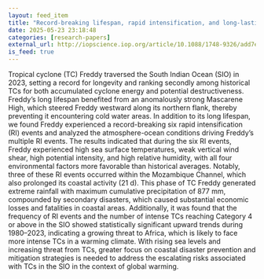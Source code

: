 ```yaml
---
layout: feed_item
title: "Record-breaking lifespan, rapid intensification, and long-lasting coastal activity of tropical cyclone Freddy (2023) in the South Indian Ocean"
date: 2025-05-23 23:18:48
categories: [research-papers]
external_url: http://iopscience.iop.org/article/10.1088/1748-9326/add7ec
is_feed: true
---
```


Tropical cyclone (TC) Freddy traversed the South Indian Ocean (SIO) in 2023, setting a record for longevity and ranking secondly among historical TCs for both accumulated cyclone energy and potential destructiveness. Freddy’s long lifespan benefited from an anomalously strong Mascarene High, which steered Freddy westward along its northern flank, thereby preventing it encountering cold water areas. In addition to its long lifespan, we found Freddy experienced a record-breaking six rapid intensification (RI) events and analyzed the atmosphere-ocean conditions driving Freddy’s multiple RI events. The results indicated that during the six RI events, Freddy experienced high sea surface temperatures, weak vertical wind shear, high potential intensity, and high relative humidity, with all four environmental factors more favorable than historical averages. Notably, three of these RI events occurred within the Mozambique Channel, which also prolonged its coastal activity (21 d). This phase of TC Freddy generated extreme rainfall with maximum cumulative precipitation of 877 mm, compounded by secondary disasters, which caused substantial economic losses and fatalities in coastal areas. Additionally, it was found that the frequency of RI events and the number of intense TCs reaching Category 4 or above in the SIO showed statistically significant upward trends during 1980–2023, indicating a growing threat to Africa, which is likely to face more intense TCs in a warming climate. With rising sea levels and increasing threat from TCs, greater focus on coastal disaster prevention and mitigation strategies is needed to address the escalating risks associated with TCs in the SIO in the context of global warming.
